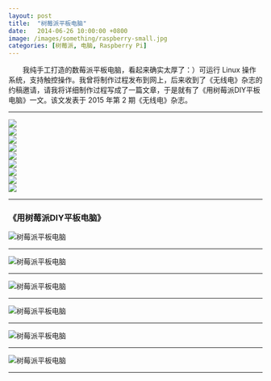 ```yaml
---
layout: post
title:  "树莓派平板电脑"
date:   2014-06-26 10:00:00 +0800
image: /images/something/raspberry-small.jpg
categories: [树莓派, 电脑, Raspberry Pi]
---
```


　　我纯手工打造的数莓派平板电脑，看起来确实太厚了：）可运行 Linux 操作系统，支持触控操作。我曾将制作过程发布到网上，后来收到了《无线电》杂志的约稿邀请，请我将详细制作过程写成了一篇文章，于是就有了《用树莓派DIY平板电脑》一文。该文发表于 2015 年第 2 期《无线电》杂志。

------

<div class="row">
    <div class="col-md-6">
        <a href="{{site.baseurl}}/images/something/raspberry-1.jpg" target="_blank">
            <img class="thumbnail" src="{{site.baseurl}}/images/something/raspberry-1.jpg">
        </a>
    </div>
    <div class="col-md-6">
        <a href="{{site.baseurl}}/images/something/raspberry-2.jpg" target="_blank">
            <img class="thumbnail" src="{{site.baseurl}}/images/something/raspberry-2.jpg">
        </a>
    </div>
</div>
<div class="row">
    <div class="col-md-6">
        <a href="{{site.baseurl}}/images/something/raspberry-3.jpg" target="_blank">
            <img class="thumbnail" src="{{site.baseurl}}/images/something/raspberry-3.jpg">
        </a>
    </div>
    <div class="col-md-6">
        <a href="{{site.baseurl}}/images/something/raspberry-4.jpg" target="_blank">
            <img class="thumbnail" src="{{site.baseurl}}/images/something/raspberry-4.jpg">
        </a>
    </div>
</div>
<div class="row">
    <div class="col-md-6">
        <a href="{{site.baseurl}}/images/something/raspberry-5.jpg" target="_blank">
            <img class="thumbnail" src="{{site.baseurl}}/images/something/raspberry-5.jpg">
        </a>
    </div>
    <div class="col-md-6">
        <a href="{{site.baseurl}}/images/something/raspberry-6.jpg" target="_blank">
            <img class="thumbnail" src="{{site.baseurl}}/images/something/raspberry-6.jpg">
        </a>
    </div>
</div>
<div class="row">
    <div class="col-md-6">
        <a href="{{site.baseurl}}/images/something/raspberry-7.jpg" target="_blank">
            <img class="thumbnail" src="{{site.baseurl}}/images/something/raspberry-7.jpg">
        </a>
    </div>
    <div class="col-md-6">
        <a href="{{site.baseurl}}/images/something/raspberry-8.jpg" target="_blank">
            <img class="thumbnail" src="{{site.baseurl}}/images/something/raspberry-8.jpg">
        </a>
    </div>
</div>
<div class="row">
    <div class="col-md-6">
        <a href="{{site.baseurl}}/images/something/raspberry-9.jpg" target="_blank">
            <img class="thumbnail" src="{{site.baseurl}}/images/something/raspberry-9.jpg">
        </a>
    </div>
    <div class="col-md-6">
    </div>
</div>

------

<h3>《用树莓派DIY平板电脑》</h3>

![树莓派平板电脑]({{site.baseurl}}/images/something/用树莓派DIY平板电脑-0.jpg)

------

![树莓派平板电脑]({{site.baseurl}}/images/something/用树莓派DIY平板电脑-1.jpg)

------

![树莓派平板电脑]({{site.baseurl}}/images/something/用树莓派DIY平板电脑-2.jpg)

------

![树莓派平板电脑]({{site.baseurl}}/images/something/用树莓派DIY平板电脑-3.jpg)

------

![树莓派平板电脑]({{site.baseurl}}/images/something/用树莓派DIY平板电脑-4.jpg)

------

![树莓派平板电脑]({{site.baseurl}}/images/something/用树莓派DIY平板电脑-5.jpg)

------